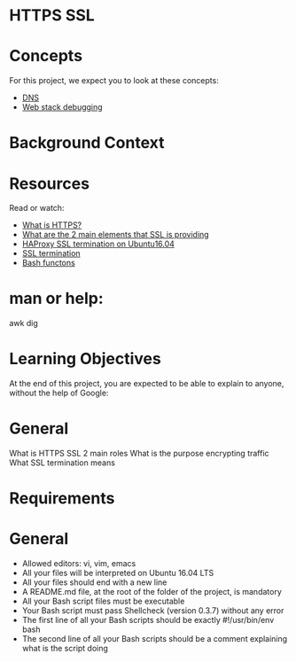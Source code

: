 # HTTPS SSL

# Concepts
For this project, we expect you to look at these concepts:
* <a href = "https://alx-intranet.hbtn.io/concepts/12">DNS</a>
* <a href = "https://alx-intranet.hbtn.io/concepts/68">Web stack debugging</a>

# Background Context
# Resources
Read or watch:
* <a href = "https://www.instantssl.com/http-vs-https">What is HTTPS?</a>
* <a href = "https://www.sslshopper.com/why-ssl-the-purpose-of-using-ssl-certificates.html">What are the 2 main elements that SSL is providing</a>
* <a href = "https://devops.ionos.com/tutorials/install-and-configure-haproxy-load-balancer-on-ubuntu-1604/">HAProxy SSL termination on Ubuntu16.04</a>
* <a href = "https://en.wikipedia.org/wiki/TLS_termination_proxy">SSL termination</a>
* <a href = "https://tldp.org/LDP/abs/html/complexfunct.html">Bash functons</a>

# man or help:
awk
dig

# Learning Objectives
At the end of this project, you are expected to be able to explain to anyone, without the help of Google:

# General
What is HTTPS SSL 2 main roles
What is the purpose encrypting traffic
What SSL termination means

# Requirements
# General
* Allowed editors: vi, vim, emacs
* All your files will be interpreted on Ubuntu 16.04 LTS
* All your files should end with a new line
* A README.md file, at the root of the folder of the project, is mandatory
* All your Bash script files must be executable
* Your Bash script must pass Shellcheck (version 0.3.7) without any error
* The first line of all your Bash scripts should be exactly #!/usr/bin/env bash
* The second line of all your Bash scripts should be a comment explaining what is the script doing
